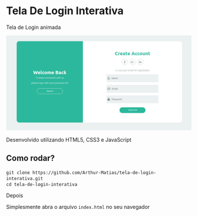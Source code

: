 # Tela De Login Interativa

Tela de Login animada

![alt text](https://github.com/Arthur-Matias/tela-de-login-interativa/blob/master/src/assets/Captura%20de%20tela%20de%202020-07-03%2019-23-01.png?raw=true)

Desenvolvido utilizando HTML5, CSS3 e JavaScript

## Como rodar?

    git clone https://github.com/Arthur-Matias/tela-de-login-interativa.git
    cd tela-de-login-interativa

Depois 

Simplesmente abra o arquivo `index.html` no seu navegador
